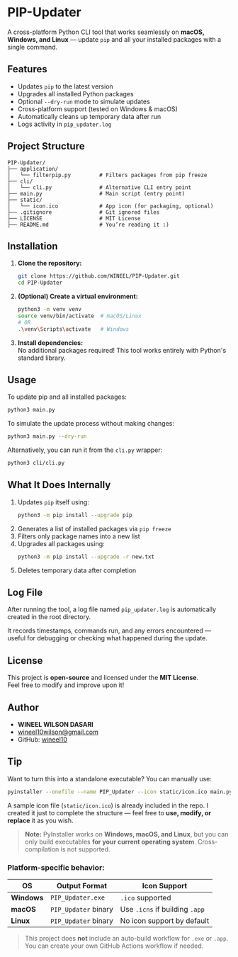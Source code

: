 # PIP-Updater
A cross-platform Python CLI tool that works seamlessly on **macOS, Windows, and Linux** — update `pip` and all your installed packages with a single command.


## Features
- Updates `pip` to the latest version  
- Upgrades all installed Python packages  
- Optional `--dry-run` mode to simulate updates  
- Cross-platform support (tested on Windows & macOS)  
- Automatically cleans up temporary data after run  
- Logs activity in `pip_updater.log`


## Project Structure

```
PIP-Updater/
├── application/
│   └── filterpip.py         # Filters packages from pip freeze
├── cli/
│   └── cli.py               # Alternative CLI entry point
├── main.py                  # Main script (entry point)
├── static/
│   └── icon.ico             # App icon (for packaging, optional)
├── .gitignore               # Git ignored files
├── LICENSE                  # MIT License
├── README.md                # You’re reading it :)
```


## Installation

1. **Clone the repository:**
   ```bash
   git clone https://github.com/WINEEL/PIP-Updater.git
   cd PIP-Updater
   ```

2. **(Optional) Create a virtual environment:**
   ```bash
   python3 -m venv venv
   source venv/bin/activate  # macOS/Linux
   # OR
   .\venv\Scripts\activate   # Windows
   ```

3. **Install dependencies:**  
   No additional packages required! This tool works entirely with Python's standard library.


## Usage

To update pip and all installed packages:
```bash
python3 main.py
```

To simulate the update process without making changes:
```bash
python3 main.py --dry-run
```

Alternatively, you can run it from the `cli.py` wrapper:
```bash
python3 cli/cli.py
```


## What It Does Internally

1. Updates `pip` itself using:
   ```bash
   python3 -m pip install --upgrade pip
   ```
2. Generates a list of installed packages via `pip freeze`
3. Filters only package names into a new list
4. Upgrades all packages using:
   ```bash
   python3 -m pip install --upgrade -r new.txt
   ```
5. Deletes temporary data after completion


## Log File
After running the tool, a log file named `pip_updater.log` is automatically created in the root directory.

It records timestamps, commands run, and any errors encountered — useful for debugging or checking what happened during the update.


## License
This project is **open-source** and licensed under the **MIT License**.  
Feel free to modify and improve upon it!


## Author  
- **WINEEL WILSON DASARI**  
- wineel10wilson@gmail.com  
- GitHub: [wineel10](https://github.com/wineel10) 


## Tip

Want to turn this into a standalone executable? You can manually use:

```bash
pyinstaller --onefile --name PIP_Updater --icon static/icon.ico main.py
```

A sample icon file (`static/icon.ico`) is already included in the repo. I created it just to complete the structure — feel free to **use, modify, or replace** it as you wish.

> **Note:** PyInstaller works on **Windows, macOS, and Linux**, but you can only build executables **for your current operating system**. Cross-compilation is not supported.

### Platform-specific behavior:

| OS         | Output Format       | Icon Support                      |
|------------|---------------------|-----------------------------------|
| **Windows**| `PIP_Updater.exe`   | `.ico` supported                  |
| **macOS**  | `PIP_Updater` binary| Use `.icns` if building `.app`    |
| **Linux**  | `PIP_Updater` binary| No icon support by default        |

> This project does **not** include an auto-build workflow for `.exe` or `.app`. You can create your own GitHub Actions workflow if needed.
